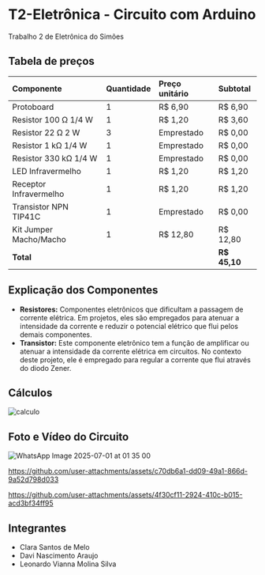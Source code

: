 # T2-Eletrônica - Circuito com Arduino
Trabalho 2 de Eletrônica do Simões

## Tabela de preços

| Componente | Quantidade | Preço unitário | Subtotal |
| :--- | :--- | :--- | :--- |
| Protoboard | 1 | R$ 6,90 | R$ 6,90 |
| Resistor 100 Ω 1/4 W | 1 | R$ 1,20 | R$ 3,60 |
| Resistor 22 Ω 2 W | 3 | Emprestado | R$ 0,00 |
| Resistor 1 kΩ 1/4 W | 1 | Emprestado | R$ 0,00 |
| Resistor 330 kΩ 1/4 W | 1 | Emprestado | R$ 0,00 |
| LED Infravermelho | 1 | R$ 1,20 | R$ 1,20 |
| Receptor Infravermelho | 1 | R$ 1,20 | R$ 1,20 |
| Transistor NPN TIP41C | 1 | Emprestado | R$ 0,00 |
| Kit Jumper Macho/Macho | 1 | R$ 12,80 | R$ 12,80 |
| **Total** | | | **R$ 45,10** |

## Explicação dos Componentes

* **Resistores:** Componentes eletrônicos que dificultam a passagem de corrente elétrica. Em projetos, eles são empregados para atenuar a intensidade da corrente e reduzir o potencial elétrico que flui pelos demais componentes.
* **Transistor:** Este componente eletrônico tem a função de amplificar ou atenuar a intensidade da corrente elétrica em circuitos. No contexto deste projeto, ele é empregado para regular a corrente que flui através do diodo Zener.

## Cálculos

![calculo](https://github.com/user-attachments/assets/24644876-72a1-4545-81ac-5633578a4635)

## Foto e Vídeo do Circuito

![WhatsApp Image 2025-07-01 at 01 35 00](https://github.com/user-attachments/assets/1f8ea21a-e3fe-4de8-b6ce-d500fbe41903)

https://github.com/user-attachments/assets/c70db6a1-dd09-49a1-866d-9a52d798d033

https://github.com/user-attachments/assets/4f30cf11-2924-410c-b015-acd3bf34ff95

## Integrantes

* Clara Santos de Melo
* Davi Nascimento Araujo
* Leonardo Vianna Molina Silva


